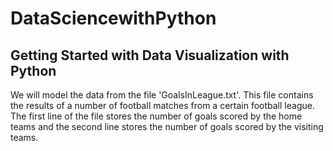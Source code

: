 # DataSciencewithPython

## Getting Started with Data Visualization with Python

We will model the data from the file 'GoalsInLeague.txt'. This file contains the results of a number of football matches from a certain football league. The first line of the file stores the number of goals scored by the home teams and the second line stores the number of goals scored by the visiting teams.
